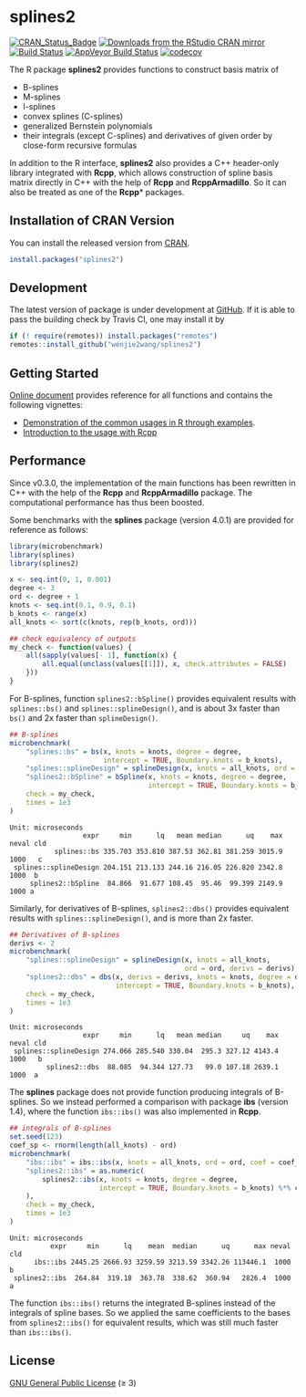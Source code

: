 splines2
================

[![CRAN\_Status\_Badge](https://www.r-pkg.org/badges/version/splines2)](https://CRAN.R-project.org/package=splines2)
[![Downloads from the RStudio CRAN
mirror](https://cranlogs.r-pkg.org/badges/splines2)](https://CRAN.R-project.org/package=splines2)
[![Build
Status](https://travis-ci.org/wenjie2wang/splines2.svg?branch=master)](https://travis-ci.org/wenjie2wang/splines2)
[![AppVeyor Build
Status](https://ci.appveyor.com/api/projects/status/bvoso7nxchg1incb/branch/master?svg=true)](https://ci.appveyor.com/project/wenjie2wang/splines2)
[![codecov](https://codecov.io/gh/wenjie2wang/splines2/branch/master/graph/badge.svg)](https://codecov.io/gh/wenjie2wang/splines2)

The R package **splines2** provides functions to construct basis matrix
of

  - B-splines
  - M-splines
  - I-splines
  - convex splines (C-splines)
  - generalized Bernstein polynomials
  - their integrals (except C-splines) and derivatives of given order by
    close-form recursive formulas

In addition to the R interface, **splines2** also provides a C++
header-only library integrated with **Rcpp**, which allows construction
of spline basis matrix directly in C++ with the help of **Rcpp** and
**RcppArmadillo**. So it can also be treated as one of the **Rcpp**\*
packages.

## Installation of CRAN Version

You can install the released version from
[CRAN](https://CRAN.R-project.org/package=splines2).

``` r
install.packages("splines2")
```

## Development

The latest version of package is under development at
[GitHub](https://github.com/wenjie2wang/splines2). If it is able to pass
the building check by Travis CI, one may install it by

``` r
if (! require(remotes)) install.packages("remotes")
remotes::install_github("wenjie2wang/splines2")
```

## Getting Started

[Online document](https://wenjie-stat.me/splines2) provides reference
for all functions and contains the following vignettes:

  - [Demonstration of the common usages in R through
    examples](https://wenjie-stat.me/splines2/articles/splines2-intro).
  - [Introduction to the usage with
    Rcpp](https://wenjie-stat.me/splines2/articles/splines2-wi-rcpp)

## Performance

Since v0.3.0, the implementation of the main functions has been
rewritten in C++ with the help of the **Rcpp** and **RcppArmadillo**
package. The computational performance has thus been boosted.

Some benchmarks with the **splines** package (version 4.0.1) are
provided for reference as follows:

``` r
library(microbenchmark)
library(splines)
library(splines2)

x <- seq.int(0, 1, 0.001)
degree <- 3
ord <- degree + 1
knots <- seq.int(0.1, 0.9, 0.1)
b_knots <- range(x)
all_knots <- sort(c(knots, rep(b_knots, ord)))

## check equivalency of outputs
my_check <- function(values) {
    all(sapply(values[- 1], function(x) {
        all.equal(unclass(values[[1]]), x, check.attributes = FALSE)
    }))
}
```

For B-splines, function `splines2::bSpline()` provides equivalent
results with `splines::bs()` and `splines::splineDesign()`, and is about
3x faster than `bs()` and 2x faster than `splineDesign()`.

``` r
## B-splines
microbenchmark(
    "splines::bs" = bs(x, knots = knots, degree = degree,
                       intercept = TRUE, Boundary.knots = b_knots),
    "splines::splineDesign" = splineDesign(x, knots = all_knots, ord = ord),
    "splines2::bSpline" = bSpline(x, knots = knots, degree = degree,
                                  intercept = TRUE, Boundary.knots = b_knots),
    check = my_check,
    times = 1e3
)
```

``` 
Unit: microseconds
                  expr     min      lq   mean median      uq    max neval cld
           splines::bs 335.703 353.810 387.53 362.81 381.259 3015.9  1000   c
 splines::splineDesign 204.151 213.133 244.16 216.05 226.820 2342.8  1000  b 
     splines2::bSpline  84.866  91.677 108.45  95.46  99.399 2149.9  1000 a  
```

Similarly, for derivatives of B-splines, `splines2::dbs()` provides
equivalent results with `splines::splineDesign()`, and is more than 2x
faster.

``` r
## Derivatives of B-splines
derivs <- 2
microbenchmark(
    "splines::splineDesign" = splineDesign(x, knots = all_knots,
                                           ord = ord, derivs = derivs),
    "splines2::dbs" = dbs(x, derivs = derivs, knots = knots, degree = degree,
                          intercept = TRUE, Boundary.knots = b_knots),
    check = my_check,
    times = 1e3
)
```

    Unit: microseconds
                      expr     min      lq   mean median     uq    max neval cld
     splines::splineDesign 274.066 285.540 330.04  295.3 327.12 4143.4  1000   b
             splines2::dbs  88.085  94.344 127.73   99.0 107.18 2639.1  1000  a 

The **splines** package does not provide function producing integrals of
B-splines. So we instead performed a comparison with package **ibs**
(version 1.4), where the function `ibs::ibs()` was also implemented in
**Rcpp**.

``` r
## integrals of B-splines
set.seed(123)
coef_sp <- rnorm(length(all_knots) - ord)
microbenchmark(
    "ibs::ibs" = ibs::ibs(x, knots = all_knots, ord = ord, coef = coef_sp),
    "splines2::ibs" = as.numeric(
        splines2::ibs(x, knots = knots, degree = degree,
                      intercept = TRUE, Boundary.knots = b_knots) %*% coef_sp
    ),
    check = my_check,
    times = 1e3
)
```

    Unit: microseconds
              expr     min      lq    mean  median      uq      max neval cld
          ibs::ibs 2445.25 2666.93 3259.59 3213.59 3342.26 113446.1  1000   b
     splines2::ibs  264.84  319.18  363.78  338.62  360.94   2826.4  1000  a 

The function `ibs::ibs()` returns the integrated B-splines instead of
the integrals of spline bases. So we applied the same coefficients to
the bases from `splines2::ibs()` for equivalent results, which was still
much faster than `ibs::ibs()`.

## License

[GNU General Public License](https://www.gnu.org/licenses/) (≥ 3)
